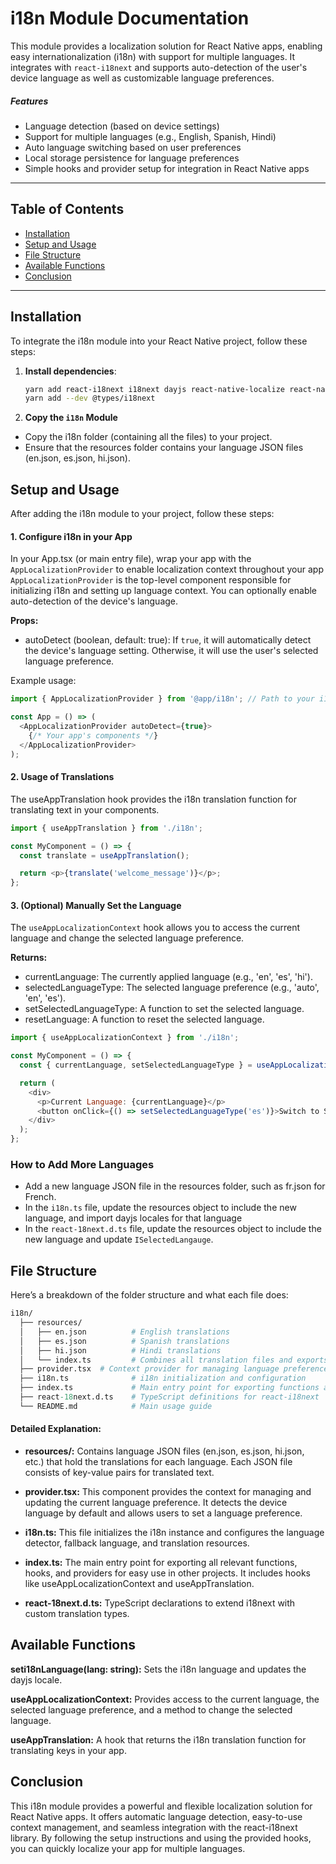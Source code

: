 # i18n Module Documentation

This module provides a localization solution for React Native apps, enabling easy internationalization (i18n) with support for multiple languages. It integrates with `react-i18next` and supports auto-detection of the user's device language as well as customizable language preferences.

##### Features
- Language detection (based on device settings)
- Support for multiple languages (e.g., English, Spanish, Hindi)
- Auto language switching based on user preferences
- Local storage persistence for language preferences
- Simple hooks and provider setup for integration in React Native apps

---

## Table of Contents

- [Installation](#installation)
- [Setup and Usage](#setup-and-usage)
- [File Structure](#file-structure)
- [Available Functions](#available-functions)
- [Conclusion](#conclusion)

---

## Installation

To integrate the i18n module into your React Native project, follow these steps:

1. **Install dependencies**:

   ```bash
   yarn add react-i18next i18next dayjs react-native-localize react-native-mmkv
   yarn add --dev @types/i18next
   ```


2. **Copy the `i18n` Module**

- Copy the i18n folder (containing all the files) to your project.
- Ensure that the resources folder contains your language JSON files (en.json, es.json, hi.json).

## Setup and Usage

After adding the i18n module to your project, follow these steps:

#### 1. Configure i18n in your App

In your App.tsx (or main entry file), wrap your app with the `AppLocalizationProvider` to enable localization context throughout your app
`AppLocalizationProvider` is the top-level component responsible for initializing i18n and setting up language context. You can optionally enable auto-detection of the device's language.

**Props:**
- autoDetect (boolean, default: true): If `true`, it will automatically detect the device's language setting. Otherwise, it will use the user's selected language preference.

Example usage:

```javascript
import { AppLocalizationProvider } from '@app/i18n'; // Path to your i18n module

const App = () => (
  <AppLocalizationProvider autoDetect={true}>
    {/* Your app's components */}
  </AppLocalizationProvider>
);

```

#### 2. Usage of Translations

The useAppTranslation hook provides the i18n translation function for translating text in your components.

```javascript
import { useAppTranslation } from './i18n';

const MyComponent = () => {
  const translate = useAppTranslation();

  return <p>{translate('welcome_message')}</p>;
};

```


#### 3. (Optional) Manually Set the Language

The `useAppLocalizationContext` hook allows you to access the current language and change the selected language preference.

**Returns:**
- 	currentLanguage: The currently applied language (e.g., 'en', 'es', 'hi').
- 	selectedLanguageType: The selected language preference (e.g., 'auto', 'en', 'es').
- 	setSelectedLanguageType: A function to set the selected language.
- 	resetLanguage: A function to reset the selected language.

```javascript
import { useAppLocalizationContext } from './i18n';

const MyComponent = () => {
  const { currentLanguage, setSelectedLanguageType } = useAppLocalizationContext();

  return (
    <div>
      <p>Current Language: {currentLanguage}</p>
      <button onClick={() => setSelectedLanguageType('es')}>Switch to Spanish</button>
    </div>
  );
};

```
### How to Add More Languages
- Add a new language JSON file in the resources folder, such as fr.json for French.
- In the `i18n.ts` file, update the resources object to include the new language, and  import dayjs locales for that language
- In the `react-18next.d.ts` file, update the resources object to include the new language and update `ISelectedLangauge`.



## File Structure
Here’s a breakdown of the folder structure and what each file does:

```graphql
i18n/
  ├── resources/
  │   ├── en.json          # English translations
  │   ├── es.json          # Spanish translations
  │   ├── hi.json          # Hindi translations
  │   └── index.ts         # Combines all translation files and exports them
  ├── provider.tsx  # Context provider for managing language preferences
  ├── i18n.ts              # i18n initialization and configuration
  ├── index.ts             # Main entry point for exporting functions and hooks
  ├── react-18next.d.ts    # TypeScript definitions for react-i18next
  └── README.md            # Main usage guide

```

#### Detailed Explanation:
- **resources/:** Contains language JSON files (en.json, es.json, hi.json, etc.) that hold the translations for each language. Each JSON file consists of key-value pairs for translated text.

- **provider.tsx:** This component provides the context for managing and updating the current language preference. It detects the device language by default and allows users to set a language preference.

- **i18n.ts:** This file initializes the i18n instance and configures the language detector, fallback language, and translation resources.

- **index.ts:** The main entry point for exporting all relevant functions, hooks, and providers for easy use in other projects. It includes hooks like useAppLocalizationContext and useAppTranslation.

- **react-18next.d.ts:** TypeScript declarations to extend i18next with custom translation types.


## Available Functions
**seti18nLanguage(lang: string):** Sets the i18n language and updates the dayjs locale.

**useAppLocalizationContext:** Provides access to the current language, the selected language preference, and a method to change the selected language.

**useAppTranslation:** A hook that returns the i18n translation function for translating keys in your app.

## Conclusion
This i18n module provides a powerful and flexible localization solution for React Native apps. It offers automatic language detection, easy-to-use context management, and seamless integration with the react-i18next library. By following the setup instructions and using the provided hooks, you can quickly localize your app for multiple languages.

